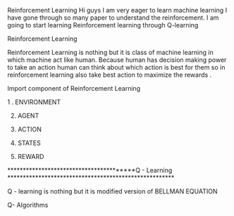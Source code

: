 Reinforcement Learning 
Hi guys I am very eager to learn machine learning I have gone through so many paper to understand the reinforcement.
I am going to start learning Reinforcement learning through Q-learning


Reinforcement Learning


Reinforcement Learning is nothing but it is class of machine learning in which machine act like human. Because human has decision making power to take an action human can think about which action is best for them so in reinforcement learning also take best action to maximize the rewards . 



  




Import component of Reinforcement Learning 

1 . ENVIRONMENT

2. AGENT

3. ACTION

4. STATES

5. REWARD

****************************************Q - Learning ******************************************************


Q - learning is nothing but it is modified version of BELLMAN EQUATION




Q- Algorithms





  
